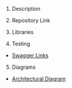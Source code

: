 1. Description

2. Repository Link

3. Libraries

4. Testing

- [Swagger Links](https://dev.azure.com/tr-tax-checkpoint/Checkpoint/_wiki/wikis/Checkpoint.wiki/1175/Swagger-links)

5. Diagrams

- [Architectural Diagram](https://lucid.app/lucidchart/9aeb4fc0-5c66-4039-b206-824c0a6d6ddd/edit?invitationId=inv_cd8a8f63-048d-47f2-a008-652ebb79f5ef&page=L~zjDsu9GeiE#)